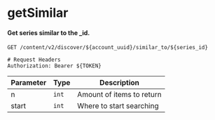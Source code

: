 getSimilar
===========

#### Get series similar to the _id.

```http
GET /content/v2/discover/${account_uuid}/similar_to/${series_id}

# Request Headers
Authorization: Bearer ${TOKEN}
```

| Parameter | Type | Description |
| --- | --- | --- |
| n | `int` | Amount of items to return |
| start | `int` | Where to start searching |
